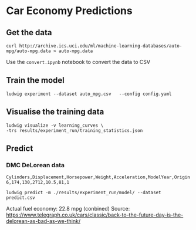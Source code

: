 # Car Economy Predictions

## Get the data
```
curl http://archive.ics.uci.edu/ml/machine-learning-databases/auto-mpg/auto-mpg.data > auto-mpg.data

```
Use the `convert.ipynb` notebook to convert the data to CSV

## Train the model

```
ludwig experiment --dataset auto_mpg.csv   --config config.yaml

```

## Visualise the training data

```
ludwig visualize -v learning_curves \
-trs results/experiment_run/training_statistics.json
```

## Predict
### DMC DeLorean data

```
Cylinders,Displacement,Horsepower,Weight,Acceleration,ModelYear,Origin
6,174,130,2712,10.5,81,1
```

```
ludwig predict -m ./results/experiment_run/model/ --dataset predict.csv
```

Actual fuel economy: 22.8 mpg (conbined)
Source: https://www.telegraph.co.uk/cars/classic/back-to-the-future-day-is-the-delorean-as-bad-as-we-think/